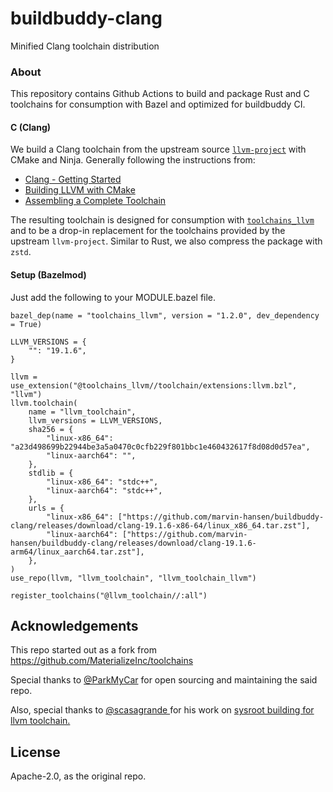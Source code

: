 # buildbuddy-clang

Minified Clang toolchain distribution 

### About

This repository contains Github Actions to build and package Rust and C toolchains for consumption with Bazel and
optimized for buildbuddy CI.

#### C (Clang)

We build a Clang toolchain from the upstream source [`llvm-project`](https://github.com/llvm/llvm-project) with CMake and Ninja. 
Generally following the instructions from:

* [Clang - Getting Started](https://clang.llvm.org/get_started.html)
* [Building LLVM with CMake](https://llvm.org/docs/CMake.html)
* [Assembling a Complete Toolchain](https://clang.llvm.org/docs/Toolchain.html)

The resulting toolchain is designed for consumption with [`toolchains_llvm`](https://github.com/bazel-contrib/toolchains_llvm)
and to be a drop-in replacement for the toolchains provided by the upstream `llvm-project`. Similar to Rust, we also compress
the package with `zstd`.

#### Setup (Bazelmod)

Just add the following to your MODULE.bazel file.

```text
bazel_dep(name = "toolchains_llvm", version = "1.2.0", dev_dependency = True)

LLVM_VERSIONS = {
    "": "19.1.6",
}

llvm = use_extension("@toolchains_llvm//toolchain/extensions:llvm.bzl", "llvm")
llvm.toolchain(
    name = "llvm_toolchain",
    llvm_versions = LLVM_VERSIONS,
    sha256 = {
        "linux-x86_64": "a23d498699b22944be3a5a0470c0cfb229f801bbc1e460432617f8d08d0d57ea",
        "linux-aarch64": "",
    },
    stdlib = {
        "linux-x86_64": "stdc++",
        "linux-aarch64": "stdc++",
    },
    urls = {
        "linux-x86_64": ["https://github.com/marvin-hansen/buildbuddy-clang/releases/download/clang-19.1.6-x86-64/linux_x86_64.tar.zst"],
        "linux-aarch64": ["https://github.com/marvin-hansen/buildbuddy-clang/releases/download/clang-19.1.6-arm64/linux_aarch64.tar.zst"],
    },
)
use_repo(llvm, "llvm_toolchain", "llvm_toolchain_llvm")

register_toolchains("@llvm_toolchain//:all")
```

## Acknowledgements

This repo started out as a fork from https://github.com/MaterializeInc/toolchains

Special thanks to [@ParkMyCar](https://github.com/ParkMyCar) for open sourcing and maintaining the said repo. 

Also, special thanks to [@scasagrande ](https://github.com/scasagrande)for his work on [sysroot building for llvm toolchain.](https://github.com/scasagrande/toolchains_llvm_sysroot) 

## License

Apache-2.0, as the original repo.
